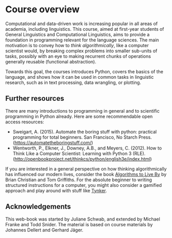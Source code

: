 # Course overview 

Computational and data-driven work is increasing popular in all areas of academia, including linguistics.
This course, aimed at first-year students of General Linguistics and Computational Linguistics, aims to provide a foundation in programming relevant for the language sciences.
The main motivation is to convey how to *think algorithmically*, like a computer scientist would, by breaking complex problems into smaller sub-units of tasks, possibly with an eye to making recurrent chunks of operations generally reusable (functional abstraction).

Towards this goal, the courses introduces Python, covers the basics of the language, and shows how it can be used in common tasks in linguistic research, such as in text processing, data wrangling, or plotting.

<!-- ```{tableofcontents} -->
<!-- ``` -->

## Further resources

There are many introductions to programming in general and to scientific programming in Python already. 
Here are some recommendable open access resources:

- Sweigart, A. (2015). Automate the boring stuff with python: practical programming for total beginners. San Francisco, No Starch Press. (https://automatetheboringstuff.com/)
- Wentworth, P., Elkner, J., Downey, A.B., and Meyers, C. (2012). How to Think Like a Computer Scientist: Learning with Python 3 (RLE). (http://openbookproject.net/thinkcs/python/english3e/index.html)

If you are interested in a general perspective on how thinking algorithmically has influenced our modern lives, consider the book [Algorithms to Live By](https://algorithmstoliveby.com/) by Brian Christian and Tom Griffiths.
For the absolute beginner to writing structured instructions for a computer, you might also consider a gamified approach and play around with stuff like [Tynker](https://www.tynker.com/).

## Acknowledgements

This web-book was started by Juliane Schwab, and extended by Michael Franke and Todd Snider.
The material is based on course materials by Johannes Dellert and Gerhard Jäger. 

